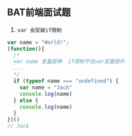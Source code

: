 ## BAT前端面试题
1. `var 会突破if限制`
```js
var name = "World!";
(function(){
  /*
  var name 变量提神  if限制不住var变量提升
  ... 
  */
  if (typeof name === "undefined") {
    var name = "Jack"
    console.log(name)
  } else {
    console.log(name)
  }
})()
// Jack
```